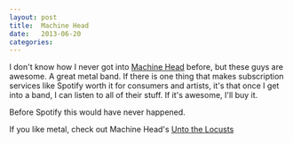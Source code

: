 ```yaml
---
layout: post
title:  Machine Head
date:   2013-06-20
categories:
---
```


I don't know how I never got into [Machine Head](http://www.machinehead1.com/) before, but these  guys are awesome. A great metal band. If there is one thing that makes subscription services like Spotify worth it for consumers and artists, it's that once I get into a band, I can listen to all of their stuff. If it's awesome, I'll buy it.

Before Spotify this would have never happened.

If you like metal, check out Machine Head's [Unto the Locusts](http://open.spotify.com/user/scottradcliff/playlist/5xhzmPacEsdee7CQymvTEG)
